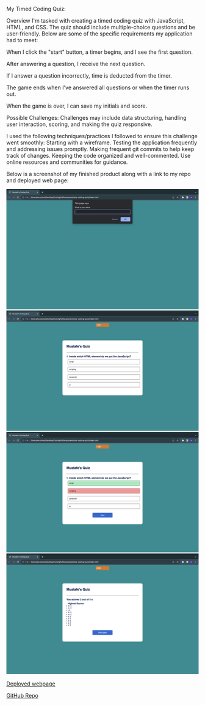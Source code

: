 My Timed Coding Quiz:

Overview
I'm tasked with creating a timed coding quiz with JavaScript, HTML, and CSS. The quiz should include multiple-choice questions and be user-friendly. Below are some of the specific requirements my application had to meet:

When I click the "start" button, a timer begins, and I see the first question.

After answering a question, I receive the next question.

If I answer a question incorrectly, time is deducted from the timer.

The game ends when I've answered all questions or when the timer runs out.

When the game is over, I can save my initials and score.

Possible Challenges:
Challenges may include data structuring, handling user interaction, scoring, and making the quiz responsive.

I used the following techniques/practices I followed to ensure this challenge went smoothly:
Starting with a wireframe.
Testing the application frequently and addressing issues promptly.
Making frequent git commits to help keep track of changes.
Keeping the code organized and well-commented.
Use online resources and communities for guidance.

Below is a screenshot of my finished product along with a link to my repo and deployed web page:

![Image1](Assets/images/Screenshot%202023-11-01%20at%2023.41.06.png)
![Image2](Assets/images/Screenshot%202023-11-01%20at%2023.41.15.png)
![Image3](Assets/images/Screenshot%202023-11-01%20at%2023.41.22.png)
![Image4](Assets/images/Screenshot%202023-11-01%20at%2023.40.47.png)

<a target="_blank" href="https://mustafemohamoud1.github.io/my-coding-quiz">Deployed webpage</a>


<a target="_blank" href="https://github.com/MustafeMohamoud1/my-coding-quiz">GitHub Repo</a>